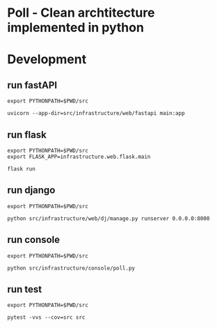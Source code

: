# Poll - Clean archtitecture implemented in python

# Development

## run fastAPI
```
export PYTHONPATH=$PWD/src 

uvicorn --app-dir=src/infrastructure/web/fastapi main:app
```

## run flask
```
export PYTHONPATH=$PWD/src 
export FLASK_APP=infrastructure.web.flask.main 

flask run
```

## run django
```
export PYTHONPATH=$PWD/src

python src/infrastructure/web/dj/manage.py runserver 0.0.0.0:8000
```

## run console
```
export PYTHONPATH=$PWD/src

python src/infrastructure/console/poll.py
```

## run test 
```
export PYTHONPATH=$PWD/src 

pytest -vvs --cov=src src  
```